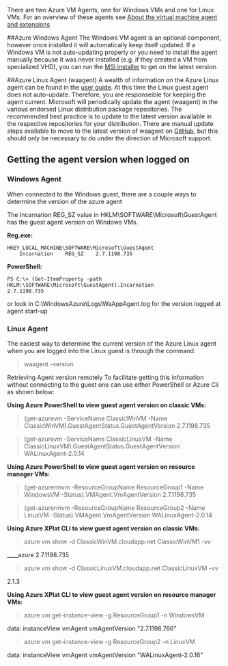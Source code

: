 There are two Azure VM Agents, one for Windows VMs and one for Linux VMs.  For an overview of these agents see [About the virtual machine agent and extensions](https://azure.microsoft.com/en-us/documentation/articles/virtual-machines-windows-classic-agents-and-extensions/)

##Azure Windows Agent 
The Windows VM agent is an optional component, however once installed it will automatically keep itself updated.  If a Windows VM is not auto-updating properly or you need to install the agent manually because it was never installed (e.g. if they created a VM from specialized VHD), you can run the [MSI installer](http://go.microsoft.com/fwlink/?LinkID=394789&clcid=0x409) to get on the latest version.


##Azure Linux Agent (waagent)
A wealth of information on the Azure Linux agent can be found in the [user guide](https://azure.microsoft.com/en-us/documentation/articles/virtual-machines-linux-agent-user-guide/). At this time the Linux guest agent does not auto-update.  Therefore, you are responseible for keeping the agent current.  Microsoft will periodically update the agent (waagent) in the various endorsed Linux distribution package repositories.  The recommended best practice is to update to the latest version available in the respective repositories for your distribution.  There are manual update steps available to move to the latest version of waagent on [GitHub](https://github.com/Azure/WALinuxAgent), but this should only be necessary to do under the direction of Microsoft support.


## Getting the agent version when logged on
### Windows Agent
When connected to the Windows guest, there are a couple ways to determine the version of the azure agent

The Incarnation REG_SZ value in HKLM\SOFTWARE\Microsoft\GuestAgent has the guest agent version on Windows VMs. 

**Reg.exe:**
```>reg query HKLM\SOFTWARE\Microsoft\GuestAgent /v Incarnation
HKEY_LOCAL_MACHINE\SOFTWARE\Microsoft\GuestAgent
    Incarnation    REG_SZ    2.7.1198.735
```
**PowerShell:**
```
PS C:\> (Get-ItemProperty -path HKLM:\SOFTWARE\Microsoft\GuestAgent).Incarnation
2.7.1198.735
```
or look in C:\WindowsAzure\Logs\WaAppAgent.log for the version logged at agent start-up

### Linux Agent
The easiest way to determine the current version of the Azure Linux agent when you are logged into the Linux guest is through the command: 
>waagent -version


Retrieving Agent version remotely
To facilitate getting this information without connecting to the guest one can use either PowerShell or Azure Cli as shown below:

**Using Azure PowerShell to view guest agent version on classic VMs:**

>(get-azurevm -ServiceName ClassicWinVM -Name ClassicWinVM).GuestAgentStatus.GuestAgentVersion
2.7.1198.735

> (get-azurevm -ServiceName ClassicLinuxVM -Name ClassicLinuxVM).GuestAgentStatus.GuestAgentVersion
WALinuxAgent-2.0.14

**Using Azure PowerShell to view guest agent version on resource manager VMs:**

> (get-azurermvm -ResourceGroupName ResourceGroup1 -Name WindowsVM -Status).VMAgent.VmAgentVersion
2.7.1198.735

> (get-azurermvm -ResourceGroupName ResourceGroup2 -Name LinuxVM -Status).VMAgent.VmAgentVersion
WALinuxAgent-2.0.14

**Using Azure XPlat CLI to view guest agent version on classic VMs:**

>azure vm show -d ClassicWinVM.cloudapp.net ClassicWinVM1 -vv

__<snip>__azure
<GuestAgentVersion>2.7.1198.735</GuestAgentVersion>
__<snip>__

>azure vm show -d ClassicLinuxVM.cloudapp.net ClassicLinuxVM -vv

__<snip>__
<GuestAgentVersion>2.1.3</GuestAgentVersion>
__<snip>__

**Using Azure XPlat CLI to view guest agent version on resource manager VMs:**

>azure vm get-instance-view -g ResourceGroup1 -n WindowsVM

__<snip>__
data:    instanceView vmAgent vmAgentVersion "2.7.1198.766"
__<snip>__

>azure vm get-instance-view -g ResourceGroup2 -n LinuxVM

__<snip>__
data:    instanceView vmAgent vmAgentVersion "WALinuxAgent-2.0.16"
__<snip>__
